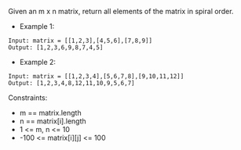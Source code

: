 Given an m x n matrix, return all elements of the matrix in spiral order.

-    Example 1:
    
    Input: matrix = [[1,2,3],[4,5,6],[7,8,9]]
    Output: [1,2,3,6,9,8,7,4,5]

-    Example 2:
    
    Input: matrix = [[1,2,3,4],[5,6,7,8],[9,10,11,12]]
    Output: [1,2,3,4,8,12,11,10,9,5,6,7]

Constraints:

- m == matrix.length
- n == matrix[i].length
- 1 <= m, n <= 10
- -100 <= matrix[i][j] <= 100
